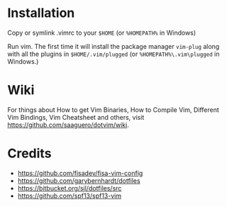 Installation
============
Copy or symlink .vimrc to your `$HOME` (or `%HOMEPATH%` in Windows)

Run vim. The first time it will install the package manager `vim-plug` along with all the plugins in `$HOME/.vim/plugged` (or `%HOMEPATH%\.vim\plugged` in Windows.)

Wiki
====
For things about How to get Vim Binaries, How to Compile Vim, Different Vim Bindings, Vim Cheatsheet and others, visit https://github.com/saaguero/dotvim/wiki.

Credits
=======
- https://github.com/fisadev/fisa-vim-config
- https://github.com/garybernhardt/dotfiles
- https://bitbucket.org/sjl/dotfiles/src
- https://github.com/spf13/spf13-vim

